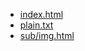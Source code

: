 - [index.html]( https://itasuke.github.io/ )
- [plain.txt]( https://itasuke.github.io/plain.txt )
- [sub/img.html]( https://itasuke.github.io/sub/img.html )

